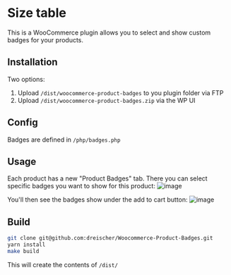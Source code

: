 # Size table
This is a WooCommerce plugin allows you to select and show custom badges for your products.

## Installation
Two options:
1. Upload `/dist/woocommerce-product-badges` to you plugin folder via FTP
2. Upload `/dist/woocommerce-product-badges.zip` via the WP UI

## Config
Badges are defined in `/php/badges.php`

## Usage
Each product has a new "Product Badges" tab.  There you can select specific badges you want to show for this product:
![image](https://user-images.githubusercontent.com/5756475/81511180-4898fe00-930f-11ea-925c-51d0d7793af8.png)

You'll then see the badges show under the add to cart button:
![image](https://user-images.githubusercontent.com/5756475/81511222-aaf1fe80-930f-11ea-82e9-ec1c67042f7c.png)

## Build
```sh
git clone git@github.com:dreischer/Woocommerce-Product-Badges.git
yarn install
make build
```
This will create the contents of `/dist/`